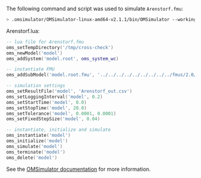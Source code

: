 The following command and script was used to simulate `Arenstorf.fmu`:
```bash
> .omsimulator/OMSimulator-linux-amd64-v2.1.1/bin/OMSimulator --workingDir=results/2.0/cs/linux64/OMSimulator/v2.1.1/solidThinking_Activate/2020/Arenstorf --stripRoot=true --skipCSVHeader=true --addParametersToCSV=true --suppressPath=true --timeout=60 Arenstorf.lua
```

Arenstorf.lua:
```lua
-- lua file for Arenstorf.fmu
oms_setTempDirectory('/tmp/cross-check')
oms_newModel('model')
oms_addSystem('model.root', oms_system_wc)

-- instantiate FMU
oms_addSubModel('model.root.fmu', '../../../../../../../../../fmus/2.0/cs/linux64/solidThinking_Activate/2020/Arenstorf/Arenstorf.fmu')

-- simulation settings
oms_setResultFile('model', 'Arenstorf_out.csv')
oms_setLoggingInterval('model', 0.2)
oms_setStartTime('model', 0.0)
oms_setStopTime('model', 20.0)
oms_setTolerance('model', 0.0001, 0.0001)
oms_setFixedStepSize('model', 0.04)

-- instantiate, initialize and simulate
oms_instantiate('model')
oms_initialize('model')
oms_simulate('model')
oms_terminate('model')
oms_delete('model')
```
See the [OMSimulator documentation](https://openmodelica.org/doc/OMSimulator/master/html/index.html) for more information.

